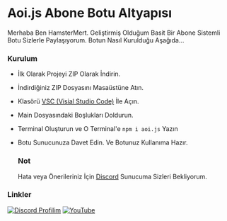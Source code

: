 # Aoi.js Abone Botu Altyapısı

Merhaba Ben HamsterMert. Geliştirmiş Olduğum Basit Bir Abone Sistemli Botu Sizlerle Paylaşıyorum. Botun Nasıl Kurulduğu Aşağıda...

### Kurulum

- İlk Olarak Projeyi ZIP Olarak İndirin.
- İndirdiğiniz ZIP Dosyasını Masaüstüne Atın.
- Klasörü [VSC (Visial Studio Code)](https://code.visualstudio.com/) İle Açın.
- Main Dosyasındaki Boşlukları Doldurun.
- Terminal Oluşturun ve O Terminal'e ```npm i aoi.js``` Yazın
- Botu Sunucunuza Davet Edin. Ve Botunuz Kullanıma Hazır.
  
  ### Not

  Hata veya Önerileriniz İçin [Discord](https://discord.gg/mu7PTjWbzC) Sunucuma Sizleri Bekliyorum.

### Linkler

  [![Discord Profilim](https://img.shields.io/badge/discord-hamstermert-blue)](https://discord.com/users/1138630972854763611) [![YouTube](https://img.shields.io/badge/youtube-hamstermert-red)](https://www.youtube.com/channel/UCJauHmJY6OFrZTcW1ad6Gig)
